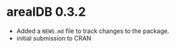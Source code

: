 # arealDB 0.3.2

* Added a `NEWS.md` file to track changes to the package.
* initial submission to CRAN
